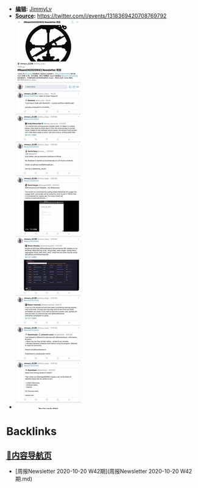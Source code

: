 - **[编辑](编辑.md):** [JimmyLv](JimmyLv.md)
- **[Source](Source.md):** https://twitter.com/i/events/1318369420708769792
- ![](../images/kQLxqDUYdG.png?)

# Backlinks
## [🎈内容导航页](🎈内容导航页.md)
- [周报Newsletter 2020-10-20 W42期](周报Newsletter 2020-10-20 W42期.md)

